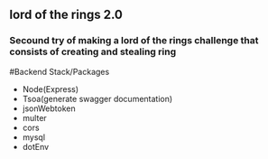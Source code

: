 
## lord of the rings 2.0

### Secound try of making a lord of the rings challenge that consists of creating and stealing ring

#Backend Stack/Packages
- Node(Express)
- Tsoa(generate swagger documentation)
- jsonWebtoken
- multer
- cors
- mysql
- dotEnv

